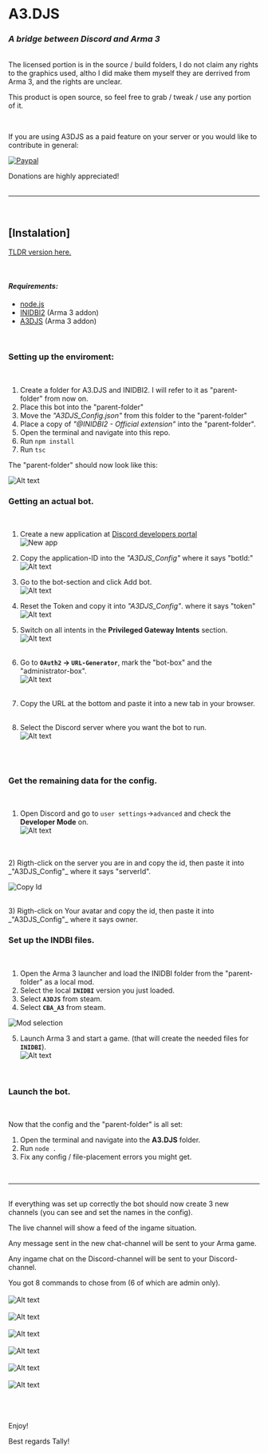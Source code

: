 # **A3.DJS**
### _A bridge between Discord and Arma 3_

<br>
The licensed portion is in the source / build folders, I do not claim any rights to the graphics used, altho I did make them myself they are derrived from Arma 3, and the rights are unclear.

<br>

This product is open source, so feel free to grab / tweak / use any portion of it.

<br>

If you are using A3DJS as a paid feature on your server or you would like to contribute  in general:


 [![Paypal](https://lh3.googleusercontent.com/vIJ7bv0rBwc3IdHaocUXloyLhJR6_vGhpwQGpXMR3ZD8dK_OnXpzPgb2FSpXnol-QipG=s80 "PaypalMe")](https://www.paypal.com/paypalme/LHartgen)

Donations are highly appreciated!
<br>
<br>
___
<br>

## **[Instalation]**

[TLDR version here.](TLDR_Guide.md)

<br>

#### _Requirements:_
* [node.js](https://nodejs.org/en/download/)
* [INIDBI2](https://steamcommunity.com/sharedfiles/filedetails/?id=1768992669&searchtext=INIDBI2) (Arma 3 addon)
* [A3DJS](https://steamcommunity.com/sharedfiles/filedetails/?id=2924824356)   (Arma 3 addon)

<br> 

### Setting up the enviroment:
<br> 

1) Create a folder for A3.DJS and  INIDBI2. 
   I will refer to it as "parent-folder" from now on.
2) Place this bot into the "parent-folder"
3) Move the  _"A3DJS_Config.json"_ from this folder to the "parent-folder"
4) Place a copy of *"@INIDBI2 - Official extension"* into the "parent-folder".
5) Open the terminal and navigate into this repo.
6) Run `npm install`
7) Run `tsc`

The "parent-folder" should now look like this:

![Alt text](gitReadMe/Folder-example.png)
<br> 

### Getting an actual bot.
<br> 

1) Create a new application at [Discord developers portal](https://discord.com/developers/applications)<br>
![New app](gitReadMe/New%20App.png)
2) Copy the application-ID into the _"A3DJS_Config"_ where it says "botId:"<br>
![Alt text](gitReadMe/app%20ID.png)
3) Go to the bot-section and click Add bot.<br>
![Alt text](gitReadMe/add%20bot.png)

4) Reset the Token and copy it into _"A3DJS_Config"_. where it says "token"
![Alt text](gitReadMe/copy%20token%203.png)<br>
5) Switch on all intents in the **Privileged Gateway Intents** section.<br>
![Alt text](gitReadMe/Gateway%20intents.png)<br><br>
6) Go to **`OAuth2` -> `URL-Generator`**, mark the "bot-box" and the "administrator-box".<br>![Alt text](gitReadMe/step-6-7.png)<br><br>
7) Copy the URL at the bottom and paste it into a new tab in your browser.<br><br>
8) Select the Discord server where you want the bot to run.<br>
![Alt text](gitReadMe/invite-bot.png)
<br> 
<br>

### Get the remaining data for the config.
<br> 

1) Open Discord and go to `user settings`->`advanced` and check the **Developer Mode** on.<br>
![Alt text](gitReadMe/user%20settings.png)
<br>
<br>
2) Rigth-click on the server you are in and copy the id, then paste it into _"A3DJS_Config"_ where it says "serverId".<br>

![Copy Id](gitReadMe/copy-id.png)

<br>
3) Rigth-click on Your avatar and copy the id, then paste it into _"A3DJS_Config"_ where it says owner.


<br> 

### Set up the INDBI files.
<br> 

1) Open the Arma 3 launcher and load the INIDBI folder from the "parent-folder" as a local mod.
2) Select the local **`INIDBI`** version you just loaded.
2) Select **`A3DJS`** from steam.
3) Select **`CBA_A3`** from steam.

![Mod selection](gitReadMe/mods.png)

5) Launch Arma 3 and start a game. (that will create the needed files for **`INIDBI`**).<br>
![Alt text](gitReadMe/Play%20scenario.png)

<br> 

### Launch the bot.
<br> 

Now that the config and the "parent-folder" is all set:

1) Open the terminal and navigate into the **A3.DJS** folder.
2) Run `node .`
3) Fix any config / file-placement errors you might get.

<br> 

---

<br> 
If everything was set up correctly the bot should now create 3 new channels (you can see and set the names in the config).

The live channel will show a feed of the ingame situation.

Any message sent in the new chat-channel will be sent to your Arma game.

Any ingame chat on the Discord-channel will be sent to your Discord-channel.

You got 8 commands to chose from (6 of which are admin only).
<br><br>
![Alt text](gitReadMe/liveFeed.png)<br><br>
![Alt text](gitReadMe/snapShot.jpg)<br><br>
![Alt text](gitReadMe/chat-relay-arma-to-discord.png)<br><br>
![Alt text](gitReadMe/chat-relay-discord-to-arma.png)<br><br>
![Alt text](gitReadMe/sat-img-example.jpg)<br><br>
![Alt text](gitReadMe/commands.png)<br><br>

<br><br>Enjoy!


Best regards Tally!